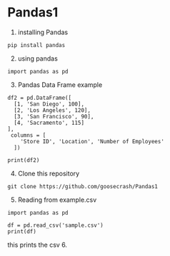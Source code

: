 # Pandas1
1. installing Pandas
```
pip install pandas
```
2. using pandas
```
import pandas as pd
```
3. Pandas Data Frame example

```
df2 = pd.DataFrame([
  [1, 'San Diego', 100],
  [2, 'Los Angeles', 120],
  [3, 'San Francisco', 90],
  [4, 'Sacramento', 115]
],
 columns = [
    'Store ID', 'Location', 'Number of Employees'
  ])

print(df2)
```
4. Clone this repository 

```
git clone https://github.com/goosecrash/Pandas1
```
5. Reading from example.csv

```
import pandas as pd

df = pd.read_csv('sample.csv')
print(df)
```
this prints the csv
6. 

